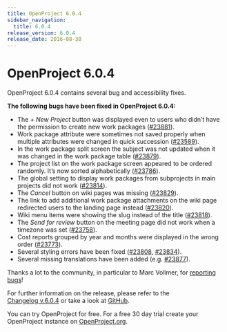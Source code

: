 ```yaml
---
title: OpenProject 6.0.4
sidebar_navigation:
  title: 6.0.4
release_version: 6.0.4
release_date: 2016-08-30
---
```


# OpenProject 6.0.4

OpenProject 6.0.4 contains several bug and accessibility fixes.

**The following bugs have been fixed in OpenProject 6.0.4:**

  - The *+ New Project*
    button was displayed even to users who didn’t have the permission to
    create new work packages
    ([#23881](https://community.openproject.org/wp/23881)).
  - Work package attribute were sometimes not saved properly when
    multiple attributes were changed in quick succession
    ([#23589](https://community.openproject.org/wp/23859)).
  - In the work package split screen the subject was not updated when it
    was changed in the work package table
    ([#23879](https://community.openproject.org/wp/23879)).
  - The project list on the work package screen appeared to be ordered
    randomly. It’s now sorted alphabetically
    ([#23786](https://community.openproject.org/wp/23786)).
  - The global setting to display work packages from subprojects in main
    projects did not work
    ([#23814](https://community.openproject.org/wp/23814)).
  - The *Cancel* button on wiki pages was missing
    ([#23829](https://community.openproject.org/wp/23829)).
  - The link to add additional work package attachments on the wiki page
    redirected users to the landing page instead
    ([#23820](https://community.openproject.org/wp/23820)).
  - Wiki
    menu items were showing the slug instead of the title
    ([#23818](https://community.openproject.org/wp/23818)).
  - The *Send for review* button on the meeting page did not work when a
    timezone was set
    ([#23758](https://community.openproject.org/wp/23758)).
  - Cost reports grouped by year and months were displayed in the wrong
    order
    ([#23773](https://community.openproject.org/wp/23773)).
  - Several styling errors have been fixed
    ([#23808](https://community.openproject.org/wp/23808),
    [#23834](https://community.openproject.org/wp/23834)).
  - Several missing translations have been added (e.g.
    [#23877](https://community.openproject.org/wp/23877)).

Thanks a lot to the community, in particular to Marc Vollmer, for
[reporting
bugs](../../../development/report-a-bug/)!

For further information on the release, please refer to the  
[Changelog v.6.0.4](https://community.openproject.org/versions/816) 
or take a look at
[GitHub](https://github.com/opf/openproject/tree/v6.0.4).

You can try OpenProject for free. For a free 30 day trial create your
OpenProject instance on [OpenProject.org](https://openproject.org/).

